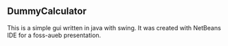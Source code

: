 DummyCalculator
---------------
This is a simple gui written in java with swing. It was created with NetBeans IDE for a foss-aueb presentation.
